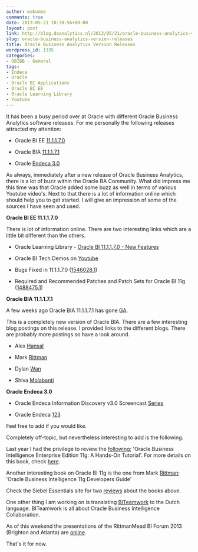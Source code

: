 ```yaml
---
author: makumbe
comments: true
date: 2013-05-21 10:30:56+00:00
layout: post
link: http://blog.daanalytics.nl/2013/05/21/oracle-business-analytics-version-releases/
slug: oracle-business-analytics-version-releases
title: Oracle Business Analytics Version Releases
wordpress_id: 1335
categories:
- OBIBB - General
tags:
- Endeca
- Oracle
- Oracle BI Applications
- Oracle BI EE
- Oracle Learning Library
- Youtube
---
```


It has been a busy period over at Oracle with different Oracle Business Analytics software releases. For me personally the following releases attracted my attention:



	
  * Oracle BI EE [11.1.1.7.0](https://blogs.oracle.com/proactivesupportEPM/entry/obiee_11_1_1_7)

	
  * Oracle BIA [11.1.1.7.1](https://blogs.oracle.com/proactivesupportEPM/entry/biapps_11_1_1_7)

	
  * Oracle [Endeca 3.0](https://blogs.oracle.com/emeapartnerbiepm/entry/endeca_information_discovery_version_release)


As always, immediately after a new release of Oracle Business Analytics, there is a lot of buzz within the Oracle BA Community. What did impress me this time was that Oracle added some buzz as well in terms of various Youtube video's. Next to that there is a lot of information online which should help you to get started. I will give an impression of some of the sources I have seen and used.

**Oracle BI EE 11.1.1.7.0**

There is lot of information online. There are two interesting links which are a little bit different than the others.



	
  * Oracle Learning Library - [Oracle BI 11.1.1.7.0 - New Features](http://apex.oracle.com/pls/apex/f?p=44785:24:106051670304545::NO:24:P24_CONTENT_ID,P24_PREV_PAGE:7109,2)

	
  * Oracle BI Tech Demos on [Youtube](http://www.youtube.com/user/OracleBITechDemos)

	
  * Bugs Fixed in 11.1.1.7.0 ([1546028.1](https://support.oracle.com/epmos/faces/ui/km/DocumentDisplay.jspx?_afrLoop=260795941150356&id=1546028.1&_afrWindowMode=0&_adf.ctrl-state=rl7nqwqnh_17))

	
  * Required and Recommended Patches and Patch Sets for Oracle BI 11g ([1488475.1](https://support.oracle.com/epmos/faces/ui/km/DocumentDisplay.jspx?_afrLoop=260947625357281&id=1488475.1&_afrWindowMode=0&_adf.ctrl-state=rl7nqwqnh_43))


**Oracle BIA 11.1.1.7.1**

A few weeks ago Oracle BIA 11.1.1.7.1 has gone [GA](http://obibb.wordpress.com/2013/05/07/oracle-business-intelligence-applications-11-1-1-7-ga-on-otn/).

This is a completely new version of Oracle BIA. There are a few interesting blog postings on this release. I provided links to the different blogs. There are probably more postings so have a look around.



	
  * Alex [Hansal](http://siebel-essentials.blogspot.nl/2013/05/oracle-bi-apps-111171-and-why-fusion-is.html)

	
  * Mark [Rittman](http://www.rittmanmead.com/2013/05/introduction-to-the-bi-apps-11-1-1-7-1-use-of-odi11g-for-etl/)

	
  * Dylan [Wan](http://shivabizint.wordpress.com/2013/05/09/bi-apps-11-1-1-7-1-architecture-overview/)

	
  * Shiva [Molabanti](http://shivabizint.wordpress.com/2013/05/09/bi-apps-11-1-1-7-1-architecture-overview/)


**Oracle Endeca 3.0**



	
  * Oracle Endeca Information Discovery v3.0 Screencast [Series](http://www.youtube.com/playlist?list=PLQl6jp6EE5H1L9dw0hNcDu_nm9cuDf2je)

	
  * Oracle Endeca [123](http://www.endeca123.com)


Feel free to add if you would like.

Completely off-topic, but nevertheless interesting to add is the following.

Last year I had the privilege to review the [following](http://www.packtpub.com/oracle-business-intelligence-enterprise-edition-11g/book); 'Oracle Business Intelligence Enterprise Edition 11g: A Hands-On Tutorial'. For more details on this book, check [here](http://www.obi11gbook.com).

Another interesting book on Oracle BI 11g is the one from Mark [Rittman](http://www.amazon.com/Oracle-Business-Intelligence-Developers-Guide/dp/0071798749); 'Oracle Business Intelligence 11g Developers Guide'

Check the Siebel Essentials site for two [reviews](http://siebel-essentials.blogspot.nl/search/label/Books) about the books above.

One other thing I am working on is translating [BITeamwork](http://www.biteamwork.com) to the Dutch language. BITeamwork is all about Oracle Business Intelligence Collaboration.

As of this weekend the presentations of the RittmanMead BI Forum 2013 (Brighton and Atlanta) are [online](http://www.rittmanmead.com/2013/05/photos-and-presentation-downloads-from-the-rittman-mead-bi-forum-2013-brighton-atlanta/).

That's it for now.

